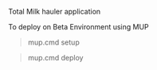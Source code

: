 Total Milk hauler application


To deploy on Beta Environment using MUP
> mup.cmd setup
   
> mup.cmd deploy